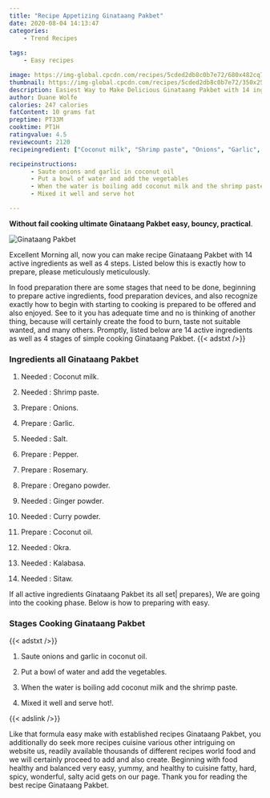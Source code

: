 ```yaml
---
title: "Recipe Appetizing Ginataang Pakbet"
date: 2020-08-04 14:13:47
categories:
    - Trend Recipes
    
tags:
    - Easy recipes

image: https://img-global.cpcdn.com/recipes/5cded2db8c0b7e72/680x482cq70/ginataang-pakbet-recipe-main-photo.jpg
thumbnail: https://img-global.cpcdn.com/recipes/5cded2db8c0b7e72/350x250cq70/ginataang-pakbet-recipe-main-photo.jpg
description: Easiest Way to Make Delicious Ginataang Pakbet with 14 ingredients and 4 stages of easy cooking.
author: Duane Wolfe
calories: 247 calories
fatContent: 10 grams fat
preptime: PT33M
cooktime: PT1H
ratingvalue: 4.5
reviewcount: 2120
recipeingredient: ["Coconut milk", "Shrimp paste", "Onions", "Garlic", "Salt", "Pepper", "Rosemary", "Oregano powder", "Ginger powder", "Curry powder", "Coconut oil", "Okra", "Kalabasa", "Sitaw"]

recipeinstructions: 
      - Saute onions and garlic in coconut oil 
      - Put a bowl of water and add the vegetables 
      - When the water is boiling add coconut milk and the shrimp paste 
      - Mixed it well and serve hot

---
```




**Without fail cooking ultimate Ginataang Pakbet easy, bouncy, practical**. 


![Ginataang Pakbet](https://img-global.cpcdn.com/recipes/5cded2db8c0b7e72/680x482cq70/ginataang-pakbet-recipe-main-photo.jpg "Ginataang Pakbet")




Excellent Morning all, now you can make recipe Ginataang Pakbet with 14 active ingredients as well as 4 steps. Listed below this is exactly how to prepare, please meticulously meticulously.

In food preparation there are some stages that need to be done, beginning to prepare active ingredients, food preparation devices, and also recognize exactly how to begin with starting to cooking is prepared to be offered and also enjoyed. See to it you has adequate time and no is thinking of another thing, because will certainly create the food to burn, taste not suitable wanted, and many others. Promptly, listed below are 14 active ingredients as well as 4 stages of simple cooking Ginataang Pakbet.
{{< adstxt />}}

### Ingredients all Ginataang Pakbet


1. Needed  : Coconut milk.

1. Needed  : Shrimp paste.

1. Prepare  : Onions.

1. Prepare  : Garlic.

1. Needed  : Salt.

1. Prepare  : Pepper.

1. Prepare  : Rosemary.

1. Prepare  : Oregano powder.

1. Needed  : Ginger powder.

1. Needed  : Curry powder.

1. Prepare  : Coconut oil.

1. Needed  : Okra.

1. Needed  : Kalabasa.

1. Needed  : Sitaw.



If all active ingredients Ginataang Pakbet its all set| prepares}, We are going into the cooking phase. Below is how to preparing with easy.

### Stages Cooking Ginataang Pakbet

{{< adstxt />}}


1. Saute onions and garlic in coconut oil.



1. Put a bowl of water and add the vegetables.



1. When the water is boiling add coconut milk and the shrimp paste.



1. Mixed it well and serve hot!.





{{< adslink />}}

Like that formula easy make with established recipes Ginataang Pakbet, you additionally do seek more recipes cuisine various other intriguing on website us, readily available thousands of different recipes world food and we will certainly proceed to add and also create. Beginning with food healthy and balanced very easy, yummy, and healthy to cuisine fatty, hard, spicy, wonderful, salty acid gets on our page. Thank you for reading the best recipe Ginataang Pakbet.
